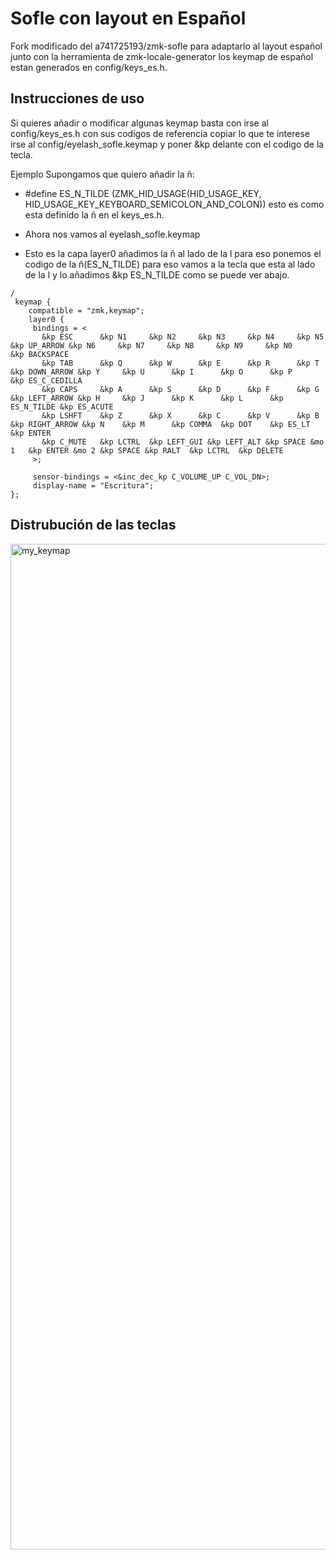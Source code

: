 # Sofle con layout en Español 

Fork modificado del a741725193/zmk-sofle para adaptarlo al layout español junto con la herramienta de zmk-locale-generator los keymap de español estan generados en config/keys_es.h.


## Instrucciones de uso

Si quieres añadir o modificar algunas keymap basta con irse al config/keys_es.h con sus codigos de referencia copiar lo que te interese irse al config/eyelash_sofle.keymap y poner &kp delante con el codigo de la tecla.

Ejemplo
Supongamos que quiero añadir la ñ:
   - #define ES_N_TILDE (ZMK_HID_USAGE(HID_USAGE_KEY, HID_USAGE_KEY_KEYBOARD_SEMICOLON_AND_COLON)) esto es como esta definido la ñ en el keys_es.h.
   - Ahora nos vamos al eyelash_sofle.keymap

   - Esto es la capa layer0 añadimos la ñ al lado de la l para eso ponemos el codigo de la ñ(ES_N_TILDE) para eso vamos a la tecla que esta al lado de la l y lo añadimos &kp ES_N_TILDE como se puede ver abajo.


    /
     keymap { 
        compatible = "zmk,keymap";
        layer0 {
         bindings = <
           &kp ESC      &kp N1     &kp N2     &kp N3     &kp N4     &kp N5     &kp UP_ARROW &kp N6     &kp N7     &kp N8     &kp N9     &kp N0     &kp BACKSPACE
           &kp TAB      &kp Q      &kp W      &kp E      &kp R      &kp T      &kp DOWN_ARROW &kp Y     &kp U      &kp I      &kp O      &kp P      &kp ES_C_CEDILLA
           &kp CAPS     &kp A      &kp S      &kp D      &kp F      &kp G      &kp LEFT_ARROW &kp H     &kp J      &kp K      &kp L      &kp ES_N_TILDE &kp ES_ACUTE
           &kp LSHFT    &kp Z      &kp X      &kp C      &kp V      &kp B      &kp RIGHT_ARROW &kp N    &kp M      &kp COMMA  &kp DOT    &kp ES_LT  &kp ENTER
           &kp C_MUTE   &kp LCTRL  &kp LEFT_GUI &kp LEFT_ALT &kp SPACE &mo 1   &kp ENTER &mo 2 &kp SPACE &kp RALT  &kp LCTRL  &kp DELETE
         >;

         sensor-bindings = <&inc_dec_kp C_VOLUME_UP C_VOL_DN>;
         display-name = "Escritura";
    };

 ## Distrubución de las teclas
<img width="984" height="1609" alt="my_keymap" src="https://github.com/user-attachments/assets/c15d1e44-b1a2-486b-9208-251028a1f273" />

